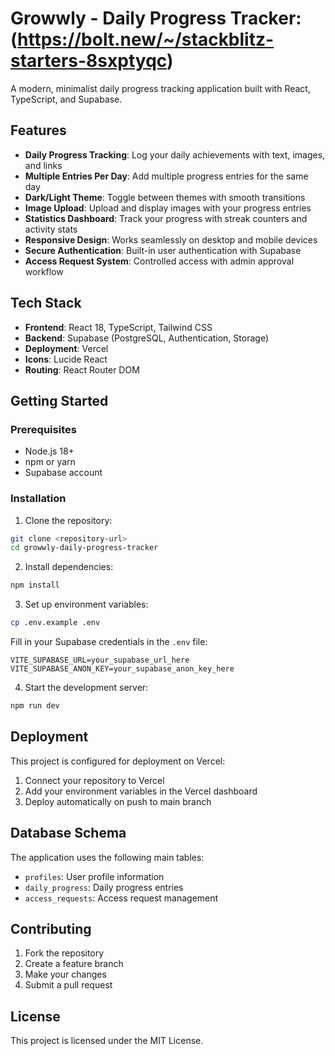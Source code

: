 # Growwly - Daily Progress Tracker: (https://bolt.new/~/stackblitz-starters-8sxptyqc)

A modern, minimalist daily progress tracking application built with React, TypeScript, and Supabase.

## Features

- **Daily Progress Tracking**: Log your daily achievements with text, images, and links
- **Multiple Entries Per Day**: Add multiple progress entries for the same day
- **Dark/Light Theme**: Toggle between themes with smooth transitions
- **Image Upload**: Upload and display images with your progress entries
- **Statistics Dashboard**: Track your progress with streak counters and activity stats
- **Responsive Design**: Works seamlessly on desktop and mobile devices
- **Secure Authentication**: Built-in user authentication with Supabase
- **Access Request System**: Controlled access with admin approval workflow

## Tech Stack

- **Frontend**: React 18, TypeScript, Tailwind CSS
- **Backend**: Supabase (PostgreSQL, Authentication, Storage)
- **Deployment**: Vercel
- **Icons**: Lucide React
- **Routing**: React Router DOM

## Getting Started

### Prerequisites

- Node.js 18+ 
- npm or yarn
- Supabase account

### Installation

1. Clone the repository:
```bash
git clone <repository-url>
cd growwly-daily-progress-tracker
```

2. Install dependencies:
```bash
npm install
```

3. Set up environment variables:
```bash
cp .env.example .env
```

Fill in your Supabase credentials in the `.env` file:
```
VITE_SUPABASE_URL=your_supabase_url_here
VITE_SUPABASE_ANON_KEY=your_supabase_anon_key_here
```

4. Start the development server:
```bash
npm run dev
```

## Deployment

This project is configured for deployment on Vercel:

1. Connect your repository to Vercel
2. Add your environment variables in the Vercel dashboard
3. Deploy automatically on push to main branch

## Database Schema

The application uses the following main tables:

- `profiles`: User profile information
- `daily_progress`: Daily progress entries
- `access_requests`: Access request management

## Contributing

1. Fork the repository
2. Create a feature branch
3. Make your changes
4. Submit a pull request

## License

This project is licensed under the MIT License.
